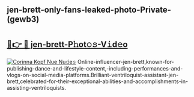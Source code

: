 ## jen-brett-only-fans​-leaked-photo​-Private-(gewb3)


# <h2><a href="https://mediaupload.pro?title=jen-brett&ref=git">🔗👉 🔴 jen-brett-P𝚑ot𝚘𝚜-V𝚒d𝚎o</a></h2>

[![Corinna Kopf Nue Nu𝚍e𝚜](https://i.imgur.com/0qMVB7G.gif)](https://mediaupload.pro?title=jen-brett&ref=git)
Online-influencer-jen-brett,known-for-publishing-dance-and-lifestyle-content,-including-performances-and-vlogs-on-social-media-platforms.Brilliant-ventriloquist-assistant-jen-brett,celebrated-for-their-exceptional-abilities-and-accomplishments-in-assisting-ventriloquists.  